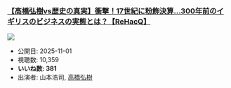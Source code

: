 ### [【高橋弘樹vs歴史の真実】衝撃！17世紀に粉飾決算...300年前のイギリスのビジネスの実態とは？【ReHacQ】](https://www.youtube.com/watch?v=ZxqXLs4ZsPI)
[![](https://img.youtube.com/vi/ZxqXLs4ZsPI/sddefault.jpg)](https://www.youtube.com/watch?v=ZxqXLs4ZsPI)
-   公開日: 2025-11-01
-   視聴数: 10,359
-   **いいね数: 381**
-   出演者: 山本浩司, [高橋弘樹](/rehacq_fan/people/高橋弘樹 "wikilink")
